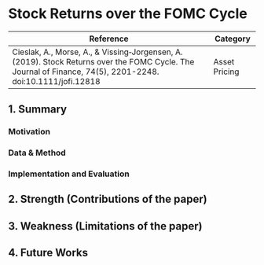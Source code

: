 # Stock Returns over the FOMC Cycle

Reference    | Category
------------ | -------------
Cieslak, A., Morse, A., &amp; Vissing‐Jorgensen, A. (2019). Stock Returns over the FOMC Cycle. The Journal of Finance, 74(5), 2201-2248. doi:10.1111/jofi.12818 | Asset Pricing


## 1. Summary

### Motivation

### Data & Method

### Implementation and Evaluation

## 2. Strength (Contributions of the paper)

## 3. Weakness (Limitations of the paper)

## 4. Future Works

